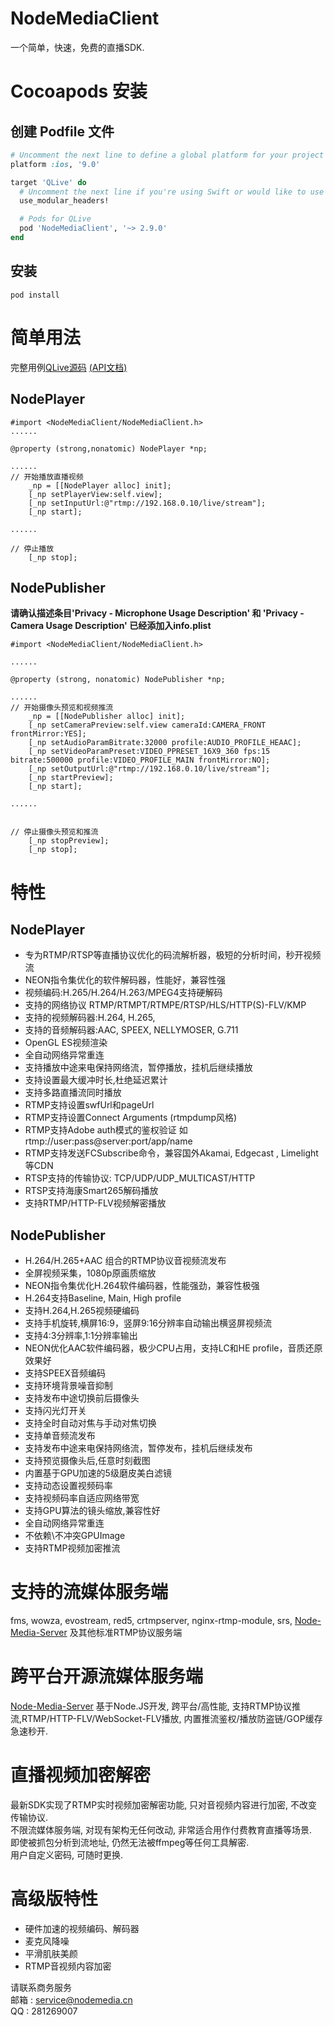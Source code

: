 # NodeMediaClient
一个简单，快速，免费的直播SDK.

# Cocoapods 安装
## 创建 Podfile 文件
```ruby
# Uncomment the next line to define a global platform for your project
platform :ios, '9.0'

target 'QLive' do
  # Uncomment the next line if you're using Swift or would like to use dynamic frameworks
  use_modular_headers!

  # Pods for QLive
  pod 'NodeMediaClient', '~> 2.9.0' 
end

```
## 安装
```shell
pod install
```

# 简单用法
完整用例[QLive源码](https://github.com/NodeMedia/QLive-iOS) [(API文档)](https://github.com/NodeMedia/NodeMediaClient-iOS/tree/2.x/docs)


## NodePlayer
```
#import <NodeMediaClient/NodeMediaClient.h>
......

@property (strong,nonatomic) NodePlayer *np;

......
// 开始播放直播视频
    _np = [[NodePlayer alloc] init];
    [_np setPlayerView:self.view];
    [_np setInputUrl:@"rtmp://192.168.0.10/live/stream"];
    [_np start];
    
......

// 停止播放
    [_np stop];
```

## NodePublisher

**请确认描述条目'Privacy - Microphone Usage Description' 和 'Privacy - Camera Usage Description' 已经添加入info.plist**

```
#import <NodeMediaClient/NodeMediaClient.h>

......

@property (strong, nonatomic) NodePublisher *np;

......
// 开始摄像头预览和视频推流
    _np = [[NodePublisher alloc] init];
    [_np setCameraPreview:self.view cameraId:CAMERA_FRONT frontMirror:YES];
    [_np setAudioParamBitrate:32000 profile:AUDIO_PROFILE_HEAAC];
    [_np setVideoParamPreset:VIDEO_PPRESET_16X9_360 fps:15 bitrate:500000 profile:VIDEO_PROFILE_MAIN frontMirror:NO];
    [_np setOutputUrl:@"rtmp://192.168.0.10/live/stream"];
    [_np startPreview];
    [_np start];

......


// 停止摄像头预览和推流
    [_np stopPreview];
    [_np stop];
```

# 特性
## NodePlayer
* 专为RTMP/RTSP等直播协议优化的码流解析器，极短的分析时间，秒开视频流
* NEON指令集优化的软件解码器，性能好，兼容性强
* 视频编码:H.265/H.264/H.263/MPEG4支持硬解码
* 支持的网络协议 RTMP/RTMPT/RTMPE/RTSP/HLS/HTTP(S)-FLV/KMP
* 支持的视频解码器:H.264, H.265,
* 支持的音频解码器:AAC, SPEEX, NELLYMOSER, G.711
* OpenGL ES视频渲染
* 全自动网络异常重连
* 支持播放中途来电保持网络流，暂停播放，挂机后继续播放
* 支持设置最大缓冲时长,杜绝延迟累计
* 支持多路直播流同时播放
* RTMP支持设置swfUrl和pageUrl
* RTMP支持设置Connect Arguments (rtmpdump风格)
* RTMP支持Adobe auth模式的鉴权验证 如rtmp://user:pass@server:port/app/name
* RTMP支持发送FCSubscribe命令，兼容国外Akamai, Edgecast , Limelight 等CDN
* RTSP支持的传输协议: TCP/UDP/UDP_MULTICAST/HTTP
* RTSP支持海康Smart265解码播放
* 支持RTMP/HTTP-FLV视频解密播放

## NodePublisher
* H.264/H.265+AAC 组合的RTMP协议音视频流发布
* 全屏视频采集，1080p原画质缩放
* NEON指令集优化H.264软件编码器，性能强劲，兼容性极强
* H.264支持Baseline, Main, High profile
* 支持H.264,H.265视频硬编码
* 支持手机旋转,横屏16:9，竖屏9:16分辨率自动输出横竖屏视频流
* 支持4:3分辨率,1:1分辨率输出
* NEON优化AAC软件编码器，极少CPU占用，支持LC和HE profile，音质还原效果好
* 支持SPEEX音频编码
* 支持环境背景噪音抑制
* 支持发布中途切换前后摄像头
* 支持闪光灯开关
* 支持全时自动对焦与手动对焦切换
* 支持单音频流发布
* 支持发布中途来电保持网络流，暂停发布，挂机后继续发布
* 支持预览摄像头后,任意时刻截图
* 内置基于GPU加速的5级磨皮美白滤镜
* 支持动态设置视频码率
* 支持视频码率自适应网络带宽
* 支持GPU算法的镜头缩放,兼容性好
* 全自动网络异常重连
* 不依赖\不冲突GPUImage
* 支持RTMP视频加密推流

# 支持的流媒体服务端
fms, wowza, evostream, red5, crtmpserver, nginx-rtmp-module, srs, [Node-Media-Server](https://github.com/illuspas/Node-Media-Server) 及其他标准RTMP协议服务端

# 跨平台开源流媒体服务端
[Node-Media-Server](https://github.com/illuspas/Node-Media-Server) 
基于Node.JS开发, 跨平台/高性能, 支持RTMP协议推流,RTMP/HTTP-FLV/WebSocket-FLV播放, 内置推流鉴权/播放防盗链/GOP缓存急速秒开.

# 直播视频加密解密
最新SDK实现了RTMP实时视频加密解密功能, 只对音视频内容进行加密, 不改变传输协议.  
不限流媒体服务端, 对现有架构无任何改动, 非常适合用作付费教育直播等场景.  
即使被抓包分析到流地址, 仍然无法被ffmpeg等任何工具解密.  
用户自定义密码, 可随时更换.

# 高级版特性
- 硬件加速的视频编码、解码器
- 麦克风降噪
- 平滑肌肤美颜
- RTMP音视频内容加密

请联系商务服务  
邮箱 : service@nodemedia.cn  
QQ : 281269007
